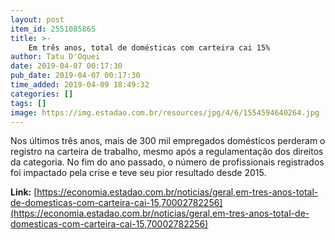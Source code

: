 ```yaml
---
layout: post
item_id: 2551085865
title: >-
    Em três anos, total de domésticas com carteira cai 15%
author: Tatu D'Oquei
date: 2019-04-07 00:17:30
pub_date: 2019-04-07 00:17:30
time_added: 2019-04-09 18:49:32
categories: []
tags: []
image: https://img.estadao.com.br/resources/jpg/4/6/1554594640264.jpg
---
```


Nos últimos três anos, mais de 300 mil empregados domésticos perderam o registro na carteira de trabalho, mesmo após a regulamentação dos direitos da categoria. No fim do ano passado, o número de profissionais registrados foi impactado pela crise e teve seu pior resultado desde 2015.

**Link:** [https://economia.estadao.com.br/noticias/geral,em-tres-anos-total-de-domesticas-com-carteira-cai-15,70002782256](https://economia.estadao.com.br/noticias/geral,em-tres-anos-total-de-domesticas-com-carteira-cai-15,70002782256)

